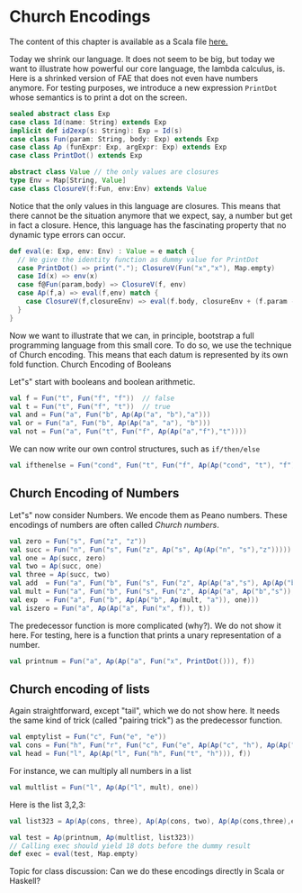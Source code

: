 # Church Encodings

The content of this chapter is available as a Scala file [here.](./church-encoding.scala)

Today we shrink our language. It does not seem to be big, but today we want to  illustrate how powerful our core language,
the lambda calculus, is. Here is a shrinked version of FAE that does not even have numbers anymore. For testing purposes,
we introduce a new expression ``PrintDot`` whose semantics is to print a dot on the screen.

```scala mdoc
sealed abstract class Exp
case class Id(name: String) extends Exp
implicit def id2exp(s: String): Exp = Id(s)
case class Fun(param: String, body: Exp) extends Exp
case class Ap (funExpr: Exp, argExpr: Exp) extends Exp
case class PrintDot() extends Exp

abstract class Value // the only values are closures
type Env = Map[String, Value]
case class ClosureV(f:Fun, env:Env) extends Value
```

Notice that the only values in this language are closures. This means that there cannot be the situation anymore that we expect,
say, a number but get in fact a closure. Hence, this language has the fascinating property that  no dynamic type errors can occur.

```scala mdoc
def eval(e: Exp, env: Env) : Value = e match {
  // We give the identity function as dummy value for PrintDot
  case PrintDot() => print("."); ClosureV(Fun("x","x"), Map.empty)
  case Id(x) => env(x)
  case f@Fun(param,body) => ClosureV(f, env)
  case Ap(f,a) => eval(f,env) match {
    case ClosureV(f,closureEnv) => eval(f.body, closureEnv + (f.param -> eval(a,env)))
  }
}
```

Now we want to illustrate that we can, in principle, bootstrap a full programming language from this small core.
To do so, we use the technique of Church encoding. This means that each datum is represented by its own fold function.
Church Encoding of Booleans

Let"s" start with booleans and boolean arithmetic.

```scala mdoc:silent
val f = Fun("t", Fun("f", "f"))  // false
val t = Fun("t", Fun("f", "t"))  // true
val and = Fun("a", Fun("b", Ap(Ap("a", "b"),"a")))
val or = Fun("a", Fun("b", Ap(Ap("a", "a"), "b")))
val not = Fun("a", Fun("t", Fun("f", Ap(Ap("a","f"),"t"))))
```

We can now write our own control structures, such as ``if/then/else``

```scala mdoc:silent
val ifthenelse = Fun("cond", Fun("t", Fun("f", Ap(Ap("cond", "t"), "f"))))
```

## Church Encoding of Numbers


Let"s" now consider Numbers. We encode them as Peano numbers.  These encodings of numbers are often called _Church numbers_.

```scala mdoc:silent
val zero = Fun("s", Fun("z", "z"))
val succ = Fun("n", Fun("s", Fun("z", Ap("s", Ap(Ap("n", "s"),"z")))))
val one = Ap(succ, zero)
val two = Ap(succ, one)
val three = Ap(succ, two)
val add  = Fun("a", Fun("b", Fun("s", Fun("z", Ap(Ap("a","s"), Ap(Ap("b", "s"),"z"))))))
val mult = Fun("a", Fun("b", Fun("s", Fun("z", Ap(Ap("a", Ap("b","s")), "z")))))
val exp  = Fun("a", Fun("b", Ap(Ap("b", Ap(mult, "a")), one)))
val iszero = Fun("a", Ap(Ap("a", Fun("x", f)), t))
```

The predecessor function is more complicated (why?). We do not show it here.
For testing, here is a function that prints a unary representation of a number.

```scala mdoc:silent
val printnum = Fun("a", Ap(Ap("a", Fun("x", PrintDot())), f))
```

## Church encoding of lists

Again straightforward, except "tail", which we do not show here. It needs the same kind of trick (called "pairing trick")
as the predecessor function.

```scala mdoc:silent
val emptylist = Fun("c", Fun("e", "e"))
val cons = Fun("h", Fun("r", Fun("c", Fun("e", Ap(Ap("c", "h"), Ap(Ap("r","c"),"e"))))))
val head = Fun("l", Ap(Ap("l", Fun("h", Fun("t", "h"))), f))
```

For instance, we can multiply all numbers in a list

```scala mdoc:silent
val multlist = Fun("l", Ap(Ap("l", mult), one))
```

Here is the list 3,2,3:

```scala mdoc:silent
val list323 = Ap(Ap(cons, three), Ap(Ap(cons, two), Ap(Ap(cons,three),emptylist)))

```

```scala mdoc:silent
val test = Ap(printnum, Ap(multlist, list323))
// Calling exec should yield 18 dots before the dummy result
def exec = eval(test, Map.empty)
```

Topic for class discussion: Can we do these encodings directly in Scala or Haskell?
```
